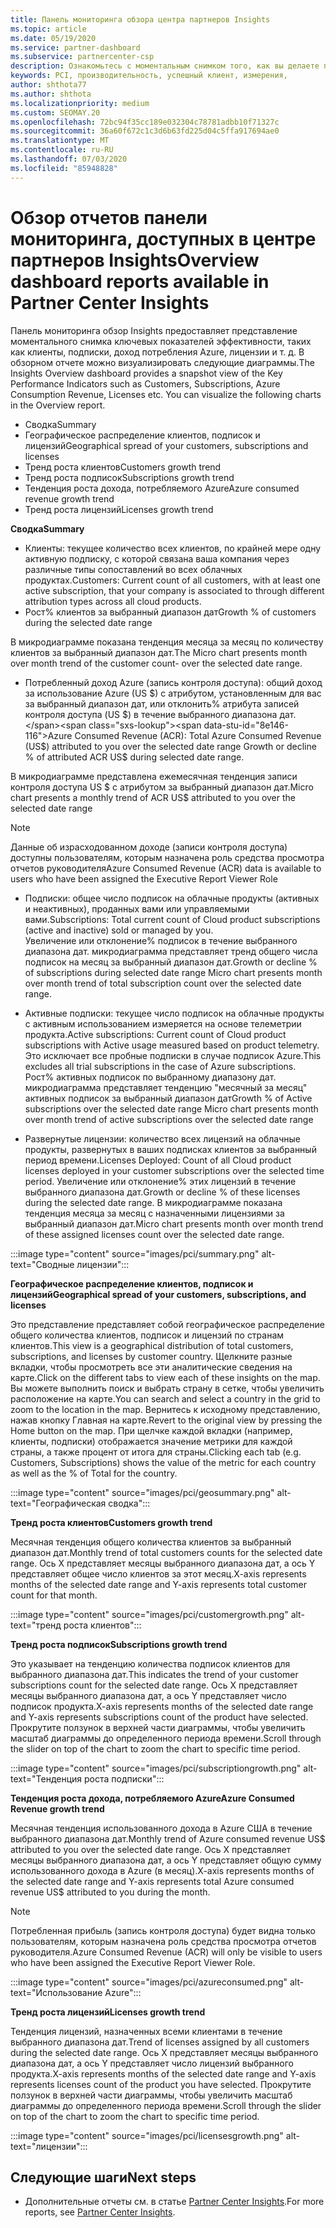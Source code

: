 ```yaml
---
title: Панель мониторинга обзора центра партнеров Insights
ms.topic: article
ms.date: 05/19/2020
ms.service: partner-dashboard
ms.subservice: partnercenter-csp
description: Ознакомьтесь с моментальным снимком того, как вы делаете продажи и развертывание, рост клиентов и рост дохода с помощью лицензий, подписок и потребления Azure.
keywords: PCI, производительность, успешный клиент, измерения,
author: shthota77
ms.author: shthota
ms.localizationpriority: medium
ms.custom: SEOMAY.20
ms.openlocfilehash: 72bc94f35cc189e032304c78781adbb10f71327c
ms.sourcegitcommit: 36a60f672c1c3d6b63fd225d04c5ffa917694ae0
ms.translationtype: MT
ms.contentlocale: ru-RU
ms.lasthandoff: 07/03/2020
ms.locfileid: "85948828"
---
```

# <a name="overview-dashboard-reports-available-in-partner-center-insights"></a><span data-ttu-id="8e146-104">Обзор отчетов панели мониторинга, доступных в центре партнеров Insights</span><span class="sxs-lookup"><span data-stu-id="8e146-104">Overview dashboard reports available in Partner Center Insights</span></span>
 
<span data-ttu-id="8e146-105">Панель мониторинга обзор Insights предоставляет представление моментального снимка ключевых показателей эффективности, таких как клиенты, подписки, доход потребления Azure, лицензии и т. д. В обзорном отчете можно визуализировать следующие диаграммы.</span><span class="sxs-lookup"><span data-stu-id="8e146-105">The Insights Overview dashboard provides a snapshot view of the Key Performance Indicators such as Customers, Subscriptions, Azure Consumption Revenue, Licenses etc. You can visualize the following charts in the Overview report.</span></span> 

- <span data-ttu-id="8e146-106">Сводка</span><span class="sxs-lookup"><span data-stu-id="8e146-106">Summary</span></span>  
- <span data-ttu-id="8e146-107">Географическое распределение клиентов, подписок и лицензий</span><span class="sxs-lookup"><span data-stu-id="8e146-107">Geographical spread of your customers, subscriptions and licenses</span></span>  
- <span data-ttu-id="8e146-108">Тренд роста клиентов</span><span class="sxs-lookup"><span data-stu-id="8e146-108">Customers growth trend</span></span> 
- <span data-ttu-id="8e146-109">Тренд роста подписок</span><span class="sxs-lookup"><span data-stu-id="8e146-109">Subscriptions growth trend</span></span> 
- <span data-ttu-id="8e146-110">Тенденция роста дохода, потребляемого Azure</span><span class="sxs-lookup"><span data-stu-id="8e146-110">Azure consumed revenue growth trend</span></span> 
- <span data-ttu-id="8e146-111">Тренд роста лицензий</span><span class="sxs-lookup"><span data-stu-id="8e146-111">Licenses growth trend</span></span> 

<span data-ttu-id="8e146-112">**Сводка**</span><span class="sxs-lookup"><span data-stu-id="8e146-112">**Summary**</span></span>

- <span data-ttu-id="8e146-113">Клиенты: текущее количество всех клиентов, по крайней мере одну активную подписку, с которой связана ваша компания через различные типы сопоставлений во всех облачных продуктах.</span><span class="sxs-lookup"><span data-stu-id="8e146-113">Customers: Current count of all customers, with at least one active subscription, that your company is associated to through different attribution types across all cloud products.</span></span> 
- <span data-ttu-id="8e146-114">Рост% клиентов за выбранный диапазон дат</span><span class="sxs-lookup"><span data-stu-id="8e146-114">Growth % of customers during the selected date range</span></span> 

<span data-ttu-id="8e146-115">В микродиаграмме показана тенденция месяца за месяц по количеству клиентов за выбранный диапазон дат.</span><span class="sxs-lookup"><span data-stu-id="8e146-115">The Micro chart presents month over month trend of the customer count-  over the selected date range.</span></span> 

 
- <span data-ttu-id="8e146-116">Потребленный доход Azure (запись контроля доступа): общий доход за использование Azure (US $) с атрибутом, установленным для вас за выбранный диапазон дат, или отклонить% атрибута записей контроля доступа (US $) в течение выбранного диапазона дат.</span><span class="sxs-lookup"><span data-stu-id="8e146-116">Azure Consumed Revenue (ACR): Total Azure Consumed Revenue (US$) attributed to you over the selected date range Growth or decline % of attributed ACR US$ during selected date range.</span></span>

<span data-ttu-id="8e146-117">В микродиаграмме представлена ежемесячная тенденция записи контроля доступа US $ с атрибутом за выбранный диапазон дат.</span><span class="sxs-lookup"><span data-stu-id="8e146-117">Micro chart presents a monthly trend of ACR US$ attributed to you over the selected date range</span></span> 
>[!Note] 
><span data-ttu-id="8e146-118">Данные об израсходованном доходе (записи контроля доступа) доступны пользователям, которым назначена роль средства просмотра отчетов руководителя</span><span class="sxs-lookup"><span data-stu-id="8e146-118">Azure Consumed Revenue (ACR) data is available to users who have been assigned the Executive Report Viewer Role</span></span> 
 
- <span data-ttu-id="8e146-119">Подписки: общее число подписок на облачные продукты (активных и неактивных), проданных вами или управляемыми вами.</span><span class="sxs-lookup"><span data-stu-id="8e146-119">Subscriptions: Total current count of Cloud product subscriptions (active and inactive) sold or managed by you.</span></span>  
<span data-ttu-id="8e146-120">Увеличение или отклонение% подписок в течение выбранного диапазона дат. микродиаграмма представляет тренд общего числа подписок на месяц за выбранный диапазон дат.</span><span class="sxs-lookup"><span data-stu-id="8e146-120">Growth or decline % of subscriptions during selected date range Micro chart presents month over month trend of total subscription count over the selected date range.</span></span> 
 
- <span data-ttu-id="8e146-121">Активные подписки: текущее число подписок на облачные продукты с активным использованием измеряется на основе телеметрии продукта.</span><span class="sxs-lookup"><span data-stu-id="8e146-121">Active subscriptions: Current count of Cloud product subscriptions with Active usage measured based on product telemetry.</span></span> <span data-ttu-id="8e146-122">Это исключает все пробные подписки в случае подписок Azure.</span><span class="sxs-lookup"><span data-stu-id="8e146-122">This excludes all trial subscriptions in the case of Azure subscriptions.</span></span>  
<span data-ttu-id="8e146-123">Рост% активных подписок по выбранному диапазону дат. микродиаграмма представляет тенденцию "месячный за месяц" активных подписок за выбранный диапазон дат</span><span class="sxs-lookup"><span data-stu-id="8e146-123">Growth % of Active subscriptions over the selected date range Micro chart presents month over month trend of active subscriptions over the selected date range</span></span> 
 
- <span data-ttu-id="8e146-124">Развернутые лицензии: количество всех лицензий на облачные продукты, развернутых в ваших подписках клиентов за выбранный период времени.</span><span class="sxs-lookup"><span data-stu-id="8e146-124">Licenses Deployed: Count of all Cloud product licenses deployed in your customer subscriptions over the selected time period.</span></span> <span data-ttu-id="8e146-125">Увеличение или отклонение% этих лицензий в течение выбранного диапазона дат.</span><span class="sxs-lookup"><span data-stu-id="8e146-125">Growth or decline % of these licenses during the selected date range.</span></span> <span data-ttu-id="8e146-126">В микродиаграмме показана тенденция месяца за месяц с назначенными лицензиями за выбранный диапазон дат.</span><span class="sxs-lookup"><span data-stu-id="8e146-126">Micro chart presents month over month trend of these assigned licenses count over the selected date range.</span></span>

:::image type="content" source="images/pci/summary.png" alt-text="Сводные лицензии":::

<span data-ttu-id="8e146-128">**Географическое распределение клиентов, подписок и лицензий**</span><span class="sxs-lookup"><span data-stu-id="8e146-128">**Geographical spread of your customers, subscriptions, and licenses**</span></span> 

<span data-ttu-id="8e146-129">Это представление представляет собой географическое распределение общего количества клиентов, подписок и лицензий по странам клиентов.</span><span class="sxs-lookup"><span data-stu-id="8e146-129">This view is a geographical distribution of total customers, subscriptions, and licenses by customer country.</span></span> <span data-ttu-id="8e146-130">Щелкните разные вкладки, чтобы просмотреть все эти аналитические сведения на карте.</span><span class="sxs-lookup"><span data-stu-id="8e146-130">Click on the different tabs to view each of these insights on the map.</span></span> <span data-ttu-id="8e146-131">Вы можете выполнить поиск и выбрать страну в сетке, чтобы увеличить расположение на карте.</span><span class="sxs-lookup"><span data-stu-id="8e146-131">You can search and select a country in the grid to zoom to the location in the map.</span></span> <span data-ttu-id="8e146-132">Вернитесь к исходному представлению, нажав кнопку Главная на карте.</span><span class="sxs-lookup"><span data-stu-id="8e146-132">Revert to the original view by pressing the Home button on the map.</span></span> <span data-ttu-id="8e146-133">При щелчке каждой вкладки (например, клиенты, подписки) отображается значение метрики для каждой страны, а также процент от итога для страны.</span><span class="sxs-lookup"><span data-stu-id="8e146-133">Clicking each tab (e.g. Customers, Subscriptions) shows the value of the metric for each country as well as the % of Total for the country.</span></span>  

:::image type="content" source="images/pci/geosummary.png" alt-text="Географическая сводка":::

<span data-ttu-id="8e146-135">**Тренд роста клиентов**</span><span class="sxs-lookup"><span data-stu-id="8e146-135">**Customers growth trend**</span></span>

<span data-ttu-id="8e146-136">Месячная тенденция общего количества клиентов за выбранный диапазон дат.</span><span class="sxs-lookup"><span data-stu-id="8e146-136">Monthly trend of total customers counts for the selected date range.</span></span> <span data-ttu-id="8e146-137">Ось X представляет месяцы выбранного диапазона дат, а ось Y представляет общее число клиентов за этот месяц.</span><span class="sxs-lookup"><span data-stu-id="8e146-137">X-axis represents months of the selected date range and Y-axis represents total customer count for that month.</span></span> 

:::image type="content" source="images/pci/customergrowth.png" alt-text="тренд роста клиентов":::

<span data-ttu-id="8e146-139">**Тренд роста подписок**</span><span class="sxs-lookup"><span data-stu-id="8e146-139">**Subscriptions growth trend**</span></span>

<span data-ttu-id="8e146-140">Это указывает на тенденцию количества подписок клиентов для выбранного диапазона дат.</span><span class="sxs-lookup"><span data-stu-id="8e146-140">This indicates the trend of your customer subscriptions count for the selected date range.</span></span> <span data-ttu-id="8e146-141">Ось X представляет месяцы выбранного диапазона дат, а ось Y представляет число подписок продукта.</span><span class="sxs-lookup"><span data-stu-id="8e146-141">X-axis represents months of the selected date range and Y-axis represents subscriptions count of the product have selected.</span></span> <span data-ttu-id="8e146-142">Прокрутите ползунок в верхней части диаграммы, чтобы увеличить масштаб диаграммы до определенного периода времени.</span><span class="sxs-lookup"><span data-stu-id="8e146-142">Scroll through the slider on top of the chart to zoom the chart to specific time period.</span></span> 

:::image type="content" source="images/pci/subscriptiongrowth.png" alt-text="Тенденция роста подписки":::

<span data-ttu-id="8e146-144">**Тенденция роста дохода, потребляемого Azure**</span><span class="sxs-lookup"><span data-stu-id="8e146-144">**Azure Consumed Revenue growth trend**</span></span>

<span data-ttu-id="8e146-145">Месячная тенденция использованного дохода в Azure США в течение выбранного диапазона дат.</span><span class="sxs-lookup"><span data-stu-id="8e146-145">Monthly trend of Azure consumed revenue US$ attributed to you over the selected date range.</span></span> <span data-ttu-id="8e146-146">Ось X представляет месяцы выбранного диапазона дат, а ось Y представляет общую сумму использованного дохода в Azure (в месяц).</span><span class="sxs-lookup"><span data-stu-id="8e146-146">X-axis represents months of the selected date range and Y-axis represents total Azure consumed revenue US$ attributed to you during the month.</span></span>
   
>[!Note] 
><span data-ttu-id="8e146-147">Потребленная прибыль (запись контроля доступа) будет видна только пользователям, которым назначена роль средства просмотра отчетов руководителя.</span><span class="sxs-lookup"><span data-stu-id="8e146-147">Azure Consumed Revenue (ACR) will only be visible to users who have been assigned the Executive Report Viewer Role.</span></span> 

:::image type="content" source="images/pci/azureconsumed.png" alt-text="Использование Azure":::

<span data-ttu-id="8e146-149">**Тренд роста лицензий**</span><span class="sxs-lookup"><span data-stu-id="8e146-149">**Licenses growth trend**</span></span>
 
<span data-ttu-id="8e146-150">Тенденция лицензий, назначенных всеми клиентами в течение выбранного диапазона дат.</span><span class="sxs-lookup"><span data-stu-id="8e146-150">Trend of licenses assigned by all customers during the selected date range.</span></span> <span data-ttu-id="8e146-151">Ось X представляет месяцы выбранного диапазона дат, а ось Y представляет число лицензий выбранного продукта.</span><span class="sxs-lookup"><span data-stu-id="8e146-151">X-axis represents months of the selected date range and Y-axis represents licenses count of the product you have selected.</span></span> <span data-ttu-id="8e146-152">Прокрутите ползунок в верхней части диаграммы, чтобы увеличить масштаб диаграммы до определенного периода времени.</span><span class="sxs-lookup"><span data-stu-id="8e146-152">Scroll through the slider on top of the chart to zoom the chart to specific time period.</span></span>  

:::image type="content" source="images/pci/licensesgrowth.png" alt-text="лицензии":::

## <a name="next-steps"></a><span data-ttu-id="8e146-154">Следующие шаги</span><span class="sxs-lookup"><span data-stu-id="8e146-154">Next steps</span></span>

- <span data-ttu-id="8e146-155">Дополнительные отчеты см. в статье [Partner Center Insights](partner-center-insights.md).</span><span class="sxs-lookup"><span data-stu-id="8e146-155">For more reports, see [Partner Center Insights](partner-center-insights.md).</span></span>
